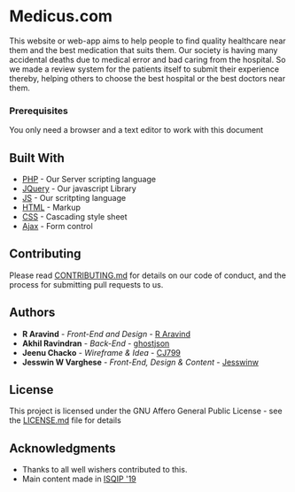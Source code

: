 # Medicus.com

This website or web-app aims to help people to find quality healthcare near them and the best medication that suits them. Our society is having many accidental deaths due to medical error and bad caring from the hospital. So we made a review system for the patients itself to submit their experience thereby, helping others to choose the best hospital or the best doctors near them. 

 ### Prerequisites

 You only need a browser and a text editor to work with this document

 ## Built With
* [PHP](https://www.php.net) - Our Server scripting language
* [JQuery](https://jquery.com/) - Our javascript Library
* [JS](https://developer.mozilla.org/en-US/docs/Web/javascript) - Our scritpting language
* [HTML](https://www.w3.org) - Markup
* [CSS](https://www.w3.org/Style/CSS/Overview.en.html) - Cascading style sheet
* [Ajax](https://jquery.com) - Form control

 ## Contributing

 Please read [CONTRIBUTING.md](https://gist.github.com/PurpleBooth/b24679402957c63ec426) for details on our code of conduct, and the process for submitting pull requests to us.

 ## Authors

 * **R Aravind** - *Front-End and Design* - [R Aravind](https://github.com/R-Aravind)
* **Akhil Ravindran** - *Back-End* - [ghostjson](https://github.com/ghostjson)
* **Jeenu Chacko** - *Wireframe & Idea* - [CJ799](https://github.com/CJ799)
* **Jesswin W Varghese** - *Front-End, Design & Content* - [Jesswinw](https://github.com/Jesswinw)

 ## License

 This project is licensed under the GNU Affero General Public License - see the [LICENSE.md](LICENSE.md) file for details

 ## Acknowledgments

* Thanks to all well wishers contributed to this. 
* Main content made in [ISQIP '19](https://isqip.cecieee.org/)
